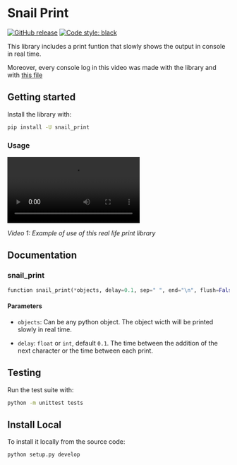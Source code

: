 # Snail Print

[![GitHub release](https://img.shields.io/github/v/release/Baelfire18/slow_print.svg)](../../releases/latest)
<a href="https://github.com/psf/black"><img alt="Code style: black" src="https://img.shields.io/badge/code%20style-black-000000.svg"></a>

This library includes a print funtion that slowly shows the output in console in real time.



Moreover, every console log in this video was made with the library and with [this file](https://github.com/Baelfire18/snail_print/master/presentation.py)

## Getting started

Install the library with:

```sh
pip install -U snail_print
```

### Usage

![Presentation Demo Video](https://raw.githubusercontent.com/Baelfire18/snail_print/master/assets/presentation.mp4)

*Video 1: Example of use of this real life print library*

## Documentation

### snail_print

```python
function snail_print(*objects, delay=0.1, sep=" ", end="\n", flush=False)
```

#### Parameters

+ `objects`: Can be any python object.
The object wicth will be printed slowly in real time.

+ `delay`: `float` or `int`, default `0.1`.
The time between the addition of the next character or the time between each print.


## Testing

Run the test suite with:

```sh
python -m unittest tests
```

## Install Local

To install it locally from the source code:

```sh
python setup.py develop
```
